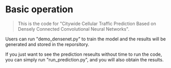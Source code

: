 # Basic operation
> This is the code for "Citywide Cellular Traffic Prediction Based on Densely Connected Convolutional Neural Networks".

Users can run "demo_densenet.py" to train the model and the results will be generated and stored in the reporsitory.

If you just want to see the prediction reseults without time to run the code, you can simply run "run_prediction.py", and you will also obtain the results.
